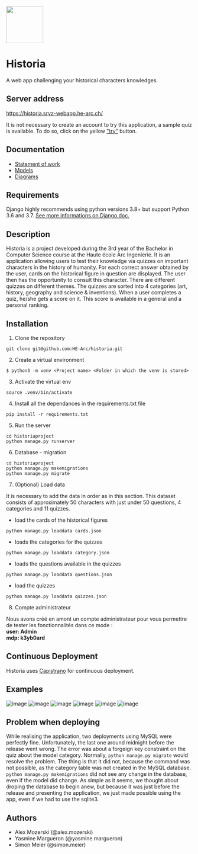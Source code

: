 <img src="https://user-images.githubusercontent.com/91063762/163147512-7689ed6c-385b-4609-ac62-bc7e61623027.svg" width="100" height="100">

# Historia

A web app challenging your historical characters knowledges.

## Server address
https://historia.srvz-webapp.he-arc.ch/

It is not necessary to create an account to try this application, a sample quiz is available. To do so, click on the yellow ["try"](https://historia.srvz-webapp.he-arc.ch/try/) button. 

## Documentation
- [Statement of work](https://github.com/HE-Arc/historia/wiki/Cahier-des-charges)
- [Models](https://github.com/HE-Arc/historia/wiki/Maquettes)
- [Diagrams](https://github.com/HE-Arc/historia/wiki/Diagrammes)

## Requirements

Django highly recommends using python versions 3.8+ but support Python 3.6 and 3.7. [See more informations on Django doc.](https://docs.djangoproject.com/en/4.0/releases/4.0/#python-compatibility)

## Description

Historia is a project developed during the 3rd year of the Bachelor in Computer Science course at the Haute école Arc Ingenierie. It is an application allowing users to test their knowledge via quizzes on important characters in the history of humanity. For each correct answer obtained by the user, cards on the historical figure in question are displayed. The user then has the opportunity to consult this character. There are different quizzes on different themes. The quizzes are sorted into 4 categories (art, history, geography and science & inventions). When a user completes a quiz, he/she gets a score on it. This score is available in a general and a personal ranking.

## Installation

1. Clone the repository 
```
git clone git@github.com:HE-Arc/historia.git
```
2. Create a virtual environment
```
$ python3 -m venv <Project name> <Folder in which the venv is stored>
```
3. Activate the virtual env
```
source .venv/bin/activate
```
4. Install all the dependances in the requirements.txt file
```
pip install -r requirements.txt
```
5. Run the server
```
cd historiaproject
python manage.py runserver
```

6. Database - migration
```
cd historiaproject
python manage.py makemigrations
python manage.py migrate
```
7. (Optional) Load data

It is necessary to add the data in order as in this section.
This dataset consists of approximately 50 characters with just under 50 questions, 4 categories and 11 quizzes.

- load the cards of the historical figures
 ```
 python manage.py loaddata cards.json
 ```

- loads the categories for the quizzes
```
python manage.py loaddata category.json
```

- loads the questions available in the quizzes
```
python manage.py loaddata questions.json
```

- load the quizzes 
```
python manage.py loaddata quizzes.json
```


8. Compte administrateur <br>

Nous avons créé en amont un compte administrateur pour vous permettre de tester les fonctionnalités dans ce mode : <br>
__user: Admin__ <br>
__mdp: k3yb0ard__ <br>




## Continuous Deployment

Historia uses [Capistrano](https://capistranorb.com/) for continuous deployment. 

## Examples

![image](https://user-images.githubusercontent.com/91063762/163145001-4e501920-6e41-46cc-af6a-59e1f976b55e.png)
![image](https://user-images.githubusercontent.com/91063762/163145073-5446f5a8-257c-4883-8a19-7a4b18ffcadf.png)
![image](https://user-images.githubusercontent.com/91063762/163145228-10dad566-8ba7-4bd5-9099-7a1ad39048d9.png)
![image](https://user-images.githubusercontent.com/91063762/163145335-38fcffc6-600e-43e2-be09-7d7b37faaaa3.png)
![image](https://user-images.githubusercontent.com/91063762/163145509-2f6ce022-f430-4fe4-9083-57c35155b7a4.png)
![image](https://user-images.githubusercontent.com/91063762/163145645-4eef0ae0-5ca9-4bef-9886-06d0125d2c70.png)


## Problem when deploying

While realising the application, two deployments using MySQL were perfectly fine. Unfortunately, the last one around midnight before the release went wrong. The error was about a forgeign key constraint on the quiz about the model category. Normally, `python manage.py migrate` would resolve the problem. The thing is that it did not, because the command was not possible, as the category table was not created in the MySQL database. `python manage.py makemigrations` did not see any change in the database, even if the model did change. As simple as it seems, we thought about droping the database to begin anew, but because it was just before the release and presenting the application, we just made possible using the app, even if we had to use the sqlite3.

## Authors
* Alex Mozerski (@alex.mozerski)
* Yasmine Margueron (@yasmine.margueron)
* Simon Meier (@simon.meier)






